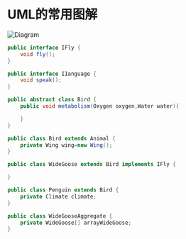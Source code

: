 # UML的常用图解
![Diagram](http://www.plantuml.com/plantuml/proxy?src=https://raw.githubusercontent.com/howardli/notes/master/uml/uml.puml)

```java
public interface IFly {
    void fly();
}

public interface IIanguage {
    void speak();
}

public abstract class Bird {
    public void metabolism(Oxygen oxygen,Water water){

    }
}

public class Bird extends Animal {
    private Wing wing=new Wing();
}

public class WideGoose extends Bird implements IFly {

}

public class Penguin extends Bird {
    private Climate climate;
}

public class WideGooseAggregate {
    private WideGoose[] arrayWideGoose;
}

```